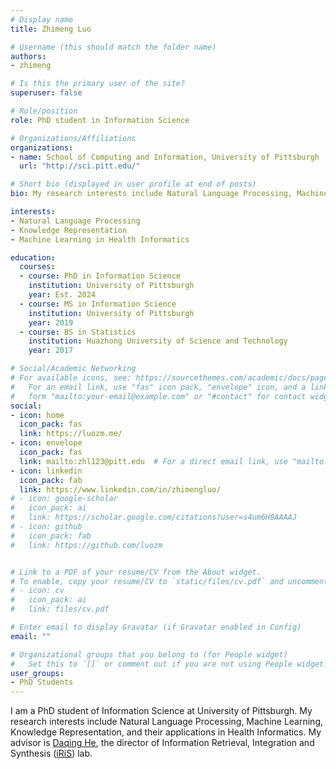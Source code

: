 ```yaml
---
# Display name
title: Zhimeng Luo

# Username (this should match the folder name)
authors:
- zhimeng

# Is this the primary user of the site?
superuser: false

# Role/position
role: PhD student in Information Science

# Organizations/Affiliations
organizations:
- name: School of Computing and Information, University of Pittsburgh
  url: "http://sci.pitt.edu/"

# Short bio (displayed in user profile at end of posts)
bio: My research interests include Natural Language Processing, Machine Learning, and Knowledge Representation.

interests:
- Natural Language Processing
- Knowledge Representation
- Machine Learning in Health Informatics

education:
  courses:
  - course: PhD in Information Science
    institution: University of Pittsburgh
    year: Est. 2024
  - course: MS in Information Science
    institution: University of Pittsburgh
    year: 2019
  - course: BS in Statistics
    institution: Huazhong University of Science and Technology
    year: 2017

# Social/Academic Networking
# For available icons, see: https://sourcethemes.com/academic/docs/page-builder/#icons
#   For an email link, use "fas" icon pack, "envelope" icon, and a link in the
#   form "mailto:your-email@example.com" or "#contact" for contact widget.
social:
- icon: home
  icon_pack: fas
  link: https://luozm.me/
- icon: envelope
  icon_pack: fas
  link: mailto:zhl123@pitt.edu  # For a direct email link, use "mailto:test@example.org".
- icon: linkedin
  icon_pack: fab
  link: https://www.linkedin.com/in/zhimengluo/
# - icon: google-scholar
#   icon_pack: ai
#   link: https://scholar.google.com/citations?user=s4um6H8AAAAJ
# - icon: github
#   icon_pack: fab
#   link: https://github.com/luozm


# Link to a PDF of your resume/CV from the About widget.
# To enable, copy your resume/CV to `static/files/cv.pdf` and uncomment the lines below.
# - icon: cv
#   icon_pack: ai
#   link: files/cv.pdf

# Enter email to display Gravatar (if Gravatar enabled in Config)
email: ""

# Organizational groups that you belong to (for People widget)
#   Set this to `[]` or comment out if you are not using People widget.
user_groups:
- PhD Students
---
```


I am a PhD student of Information Science at University of Pittsburgh. My research interests include Natural Language Processing, Machine Learning, Knowledge Representation, and their applications in Health Informatics. My advisor is [Daqing He](http://www.pitt.edu/~dah44//), the director of Information Retrieval, Integration and Synthesis ([iRiS](http://crystal.exp.sis.pitt.edu:8080/iris/)) lab.
